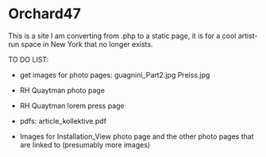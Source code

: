 # Orchard47

This is a site I am converting from .php to a static page, it is for a cool artist-run space in New York that no longer exists.


TO DO LIST:

- get images for photo pages:
    guagnini_Part2.jpg  Preiss.jpg

- RH Quaytman photo page

- RH Quaytman lorem press page

- pdfs:
    article_kollektive.pdf

- Images for Installation_View photo page and the other photo pages that are linked to (presumably more images)

